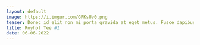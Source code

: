 ```yaml
---
layout: default
image: https://i.imgur.com/GPKsUv0.png
teaser: Donec id elit non mi porta gravida at eget metus. Fusce dapibus, tellus ac cursus commodo, tortor mauris condimentum nibh, ut fermentum massa justo sit amet risus. Etiam porta sem malesuada magna mollis euismod. Donec sed odio dui.
title: Royhol Tee #1
date: 06-06-2022
---
```

